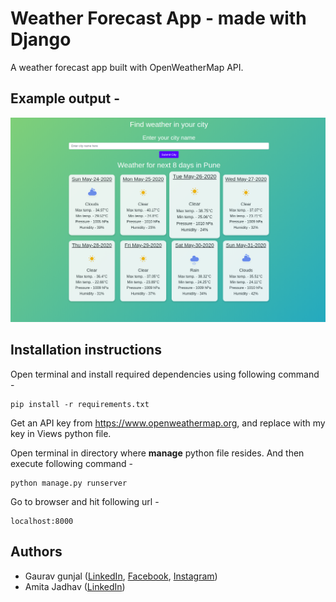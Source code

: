 # Weather Forecast App - made with Django
A weather forecast app built with OpenWeatherMap API.

## Example output - 
![Weather app example output](sample/weather-app.png)

## Installation instructions
Open terminal and install required dependencies using following command -

    pip install -r requirements.txt

Get an API key from https://www.openweathermap.org, and replace with my key in Views python file.

Open terminal in directory where **manage** python file resides. And then execute following command -

    python manage.py runserver
    
Go to browser and hit following url -

    localhost:8000
## Authors

 - Gaurav gunjal ([LinkedIn](https://www.linkedin.com/in/gaurav-gunjal-aa682b107/), [Facebook](https://www.facebook.com/gaurav.gunjal.16), [Instagram](https://www.instagram.com/_gaurav_art_))
 - Amita Jadhav ([LinkedIn](https://www.linkedin.com/in/amita-jadhav-618841171/))
